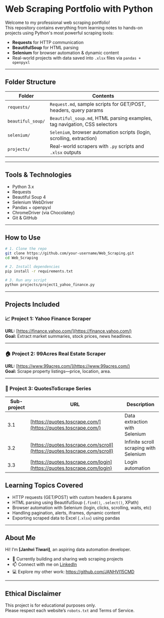 
#  Web Scraping Portfolio with Python

Welcome to my professional web scraping portfolio!  
This repository contains everything from learning notes to hands-on projects using Python's most powerful scraping tools:

- **Requests** for HTTP communication  
- **BeautifulSoup** for HTML parsing  
- **Selenium** for browser automation & dynamic content  
- Real-world projects with data saved into `.xlsx` files via `pandas + openpyxl`

---

##  Folder Structure

| Folder                 | Contents                                                                 |
|------------------------|--------------------------------------------------------------------------|
| `requests/`            | `Request.md`, sample scripts for GET/POST, headers, query params           |
| `beautiful_soup/`      | `Beautiful_soup.md`, HTML parsing examples, tag navigation, CSS selectors         |
| `selenium/`            | `Selenium`, browser automation scripts (login, scrolling, extraction)    |
| `projects/`            | Real-world scrapers with `.py` scripts and `.xlsx` outputs               |


---

##  Tools & Technologies

- Python 3.x  
- Requests  
- Beautiful Soup 4  
- Selenium WebDriver  
- Pandas + openpyxl  
- ChromeDriver (via Chocolatey)  
- Git & GitHub  

---

##  How to Use

```bash
# 1. Clone the repo
git clone https://github.com/your-username/Web_Scraping.git
cd Web_Scraping

# 2. Install dependencies
pip install -r requirements.txt

# 3. Run any script
python projects/project1_yahoo_finance.py
```

---
## Projects Included

### 📈 Project 1: Yahoo Finance Scraper  
**URL:** [https://finance.yahoo.com/](https://finance.yahoo.com/)  
**Goal:** Extract market summaries, stock prices, news headlines.

---

### 🏠 Project 2: 99Acres Real Estate Scraper  
**URL:** [https://www.99acres.com/](https://www.99acres.com/)  
**Goal:** Scrape property listings—price, location, area.

---

### 📝 Project 3: QuotesToScrape Series

| Sub-project | URL | Description |
|-------------|-----|-------------|
| 3.1 | [https://quotes.toscrape.com/](https://quotes.toscrape.com/) | Data extraction with Selenium |
| 3.2 | [https://quotes.toscrape.com/scroll](https://quotes.toscrape.com/scroll) | Infinite scroll scraping with Selenium |
| 3.3 | [https://quotes.toscrape.com/login](https://quotes.toscrape.com/login) | Login automation |


##  Learning Topics Covered

- HTTP requests (GET/POST) with custom headers & params  
- HTML parsing using BeautifulSoup (`.find()`, `.select()`, XPath)  
- Browser automation with Selenium (login, clicks, scrolling, waits, etc)  
- Handling pagination, alerts, iframes, dynamic content  
- Exporting scraped data to Excel (`.xlsx`) using pandas  

---

##  About Me

Hi! I’m **[Janhvi Tiwari]**, an aspiring data automation developer.  
- 🔭 Currently building and sharing web scraping projects  
- 📫 Connect with me on [LinkedIn](https://www.linkedin.com/in/janhvi-tiwari-1bb152292/)  
- 💻 Explore my other work: https://github.com/JANHVI15CMD 

---

##  Ethical Disclaimer

This project is for educational purposes only.  
Please respect each website’s `robots.txt` and Terms of Service.
